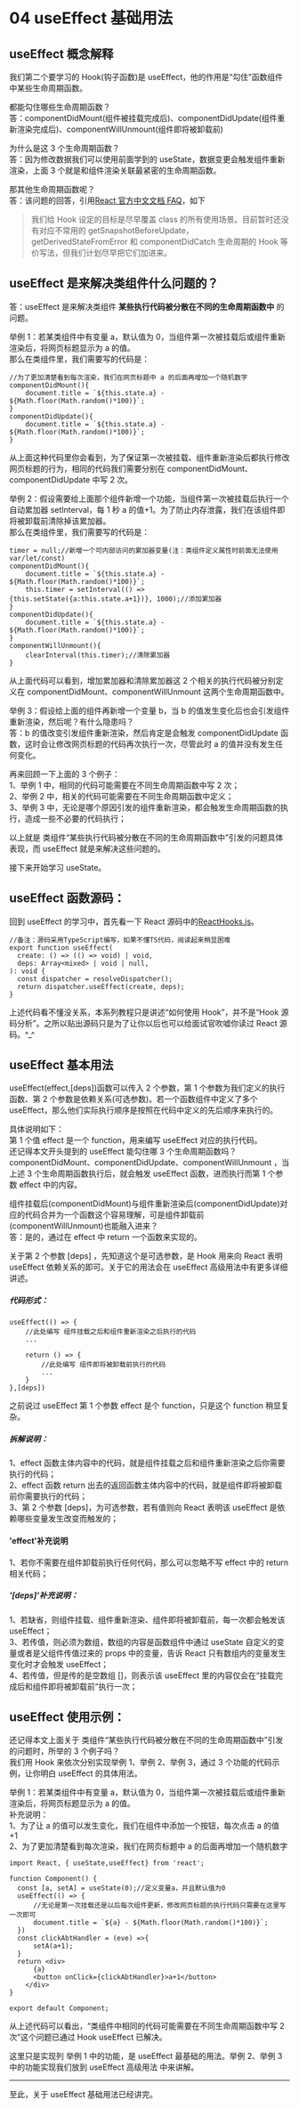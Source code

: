 # 04 useEffect 基础用法

## useEffect 概念解释

我们第二个要学习的 Hook(钩子函数)是 useEffect，他的作用是“勾住”函数组件中某些生命周期函数。

都能勾住哪些生命周期函数？  
答：componentDidMount(组件被挂载完成后)、componentDidUpdate(组件重新渲染完成后)、componentWillUnmount(组件即将被卸载前)

为什么是这 3 个生命周期函数？  
答：因为修改数据我们可以使用前面学到的 useState，数据变更会触发组件重新渲染，上面 3 个就是和组件渲染关联最紧密的生命周期函数。

那其他生命周期函数呢？  
答：该问题的回答，引用[React 官方中文文档 FAQ](https://react.docschina.org/docs/hooks-faq.html#do-hooks-cover-all-use-cases-for-classes)，如下

> 我们给 Hook 设定的目标是尽早覆盖 class 的所有使用场景。目前暂时还没有对应不常用的 getSnapshotBeforeUpdate，getDerivedStateFromError 和 componentDidCatch 生命周期的 Hook 等价写法，但我们计划尽早把它们加进来。

## useEffect 是来解决类组件什么问题的？

答：useEffect 是来解决类组件 **某些执行代码被分散在不同的生命周期函数中** 的问题。

举例 1：若某类组件中有变量 a，默认值为 0，当组件第一次被挂载后或组件重新渲染后，将网页标题显示为 a 的值。  
那么在类组件里，我们需要写的代码是：

    //为了更加清楚看到每次渲染，我们在网页标题中 a 的后面再增加一个随机数字
    componentDidMount(){
        document.title = `${this.state.a} - ${Math.floor(Math.random()*100)}`;
    }
    componentDidUpdate(){
        document.title = `${this.state.a} - ${Math.floor(Math.random()*100)}`;
    }

从上面这种代码里你会看到，为了保证第一次被挂载、组件重新渲染后都执行修改网页标题的行为，相同的代码我们需要分别在 componentDidMount、componentDidUpdate 中写 2 次。

举例 2：假设需要给上面那个组件新增一个功能，当组件第一次被挂载后执行一个自动累加器 setInterval，每 1 秒 a 的值+1。为了防止内存泄露，我们在该组件即将被卸载前清除掉该累加器。  
那么在类组件里，我们需要写的代码是：

    timer = null;//新增一个可内部访问的累加器变量(注：类组件定义属性时前面无法使用 var/let/const)
    componentDidMount(){
        document.title = `${this.state.a} - ${Math.floor(Math.random()*100)}`;
        this.timer = setInterval(() => {this.setState({a:this.state.a+1})}, 1000);//添加累加器
    }
    componentDidUpdate(){
        document.title = `${this.state.a} - ${Math.floor(Math.random()*100)}`;
    }
    componentWillUnmount(){
        clearInterval(this.timer);//清除累加器
    }

从上面代码可以看到，增加累加器和清除累加器这 2 个相关的执行代码被分别定义在 componentDidMount、componentWillUnmount 这两个生命周期函数中。

举例 3：假设给上面的组件再新增一个变量 b，当 b 的值发生变化后也会引发组件重新渲染，然后呢？有什么隐患吗？  
答：b 的值改变引发组件重新渲染，然后肯定是会触发 componentDidUpdate 函数，这时会让修改网页标题的代码再次执行一次，尽管此时 a 的值并没有发生任何变化。

再来回顾一下上面的 3 个例子：  
1、举例 1 中，相同的代码可能需要在不同生命周期函数中写 2 次；  
2、举例 2 中，相关的代码可能需要在不同生命周期函数中定义；  
3、举例 3 中，无论是哪个原因引发的组件重新渲染，都会触发生命周期函数的执行，造成一些不必要的代码执行；

以上就是 类组件“某些执行代码被分散在不同的生命周期函数中”引发的问题具体表现，而 useEffect 就是来解决这些问题的。

接下来开始学习 useState。

## useEffect 函数源码：

回到 useEffect 的学习中，首先看一下 React 源码中的[ReactHooks.js](https://github.com/facebook/react/blob/master/packages/react/src/ReactHooks.js)。

    //备注：源码采用TypeScript编写，如果不懂TS代码，阅读起来稍显困难
    export function useEffect(
      create: () => (() => void) | void,
      deps: Array<mixed> | void | null,
    ): void {
      const dispatcher = resolveDispatcher();
      return dispatcher.useEffect(create, deps);
    }

上述代码看不懂没关系，本系列教程只是讲述“如何使用 Hook”，并不是“Hook 源码分析”。之所以贴出源码只是为了让你以后也可以给面试官吹嘘你读过 React 源码。^\_^

## useEffect 基本用法

useEffect(effect,[deps])函数可以传入 2 个参数，第 1 个参数为我们定义的执行函数、第 2 个参数是依赖关系(可选参数)。若一个函数组件中定义了多个 useEffect，那么他们实际执行顺序是按照在代码中定义的先后顺序来执行的。

具体说明如下：  
第 1 个值 effect 是一个 function，用来编写 useEffect 对应的执行代码。  
还记得本文开头提到的 useEffect 能勾住哪 3 个生命周期函数吗？  
componentDidMount、componentDidUpdate、componentWillUnmount ，当上述 3 个生命周期函数执行后，就会触发 useEffect 函数，进而执行而第 1 个参数 effect 中的内容。

组件挂载后(componentDidMount)与组件重新渲染后(componentDidUpdate)对应的代码合并为一个函数这个容易理解，可是组件卸载前(componentWillUnmount)也能融入进来？  
答：是的，通过在 effect 中 return 一个函数来实现的。

关于第 2 个参数 [deps] ，先知道这个是可选参数，是 Hook 用来向 React 表明 useEffect 依赖关系的即可。关于它的用法会在 useEffect 高级用法中有更多详细讲述。

##### 代码形式：

    useEffect(() => {
        //此处编写 组件挂载之后和组件重新渲染之后执行的代码
        ...

        return () => {
            //此处编写 组件即将被卸载前执行的代码
            ...
        }
    },[deps])

之前说过 useEffect 第 1 个参数 effect 是个 function，只是这个 function 稍显复杂。

##### 拆解说明：

1、effect 函数主体内容中的代码，就是组件挂载之后和组件重新渲染之后你需要执行的代码；  
2、effect 函数 return 出去的返回函数主体内容中的代码，就是组件即将被卸载前你需要执行的代码；  
3、第 2 个参数 [deps]，为可选参数，若有值则向 React 表明该 useEffect 是依赖哪些变量发生改变而触发的；

#### 'effect'补充说明

1、若你不需要在组件卸载前执行任何代码，那么可以忽略不写 effect 中的 return 相关代码；

##### '[deps]'补充说明：

1、若缺省，则组件挂载、组件重新渲染、组件即将被卸载前，每一次都会触发该 useEffect；  
3、若传值，则必须为数组，数组的内容是函数组件中通过 useState 自定义的变量或者是父组件传值过来的 props 中的变量，告诉 React 只有数组内的变量发生变化时才会触发 useEffect；  
4、若传值，但是传的是空数组 []，则表示该 useEffect 里的内容仅会在“挂载完成后和组件即将被卸载前”执行一次；

## useEffect 使用示例：

还记得本文上面关于 类组件“某些执行代码被分散在不同的生命周期函数中”引发的问题时，所举的 3 个例子吗？  
我们用 Hook 来依次分别实现举例 1、举例 2、举例 3，通过 3 个功能的代码示例，让你明白 useEffect 的具体用法。

举例 1：若某类组件中有变量 a，默认值为 0，当组件第一次被挂载后或组件重新渲染后，将网页标题显示为 a 的值。  
补充说明：  
1、为了让 a 的值可以发生变化，我们在组件中添加一个按钮，每次点击 a 的值 +1  
2、为了更加清楚看到每次渲染，我们在网页标题中 a 的后面再增加一个随机数字

    import React, { useState,useEffect} from 'react';

    function Component() {
      const [a, setA] = useState(0);//定义变量a，并且默认值为0
      useEffect(() => {
          //无论是第一次挂载还是以后每次组件更新，修改网页标题的执行代码只需要在这里写一次即可
          document.title = `${a} - ${Math.floor(Math.random()*100)}`;
      })
      const clickAbtHandler = (eve) =>{
          setA(a+1);
      }
      return <div>
          {a}
          <button onClick={clickAbtHandler}>a+1</button>
        </div>
    }

    export default Component;

从上述代码可以看出，“类组件中相同的代码可能需要在不同生命周期函数中写 2 次”这个问题已通过 Hook useEffect 已解决。

这里只是实现列 举例 1 中的功能，是 useEffect 最基础的用法。举例 2、举例 3 中的功能实现我们放到 useEffect 高级用法 中来讲解。

---

至此，关于 useEffect 基础用法已经讲完。
